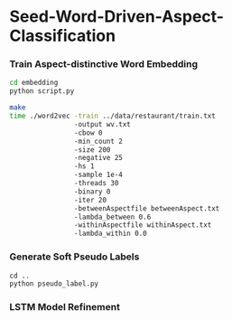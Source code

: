 # Seed-Word-Driven-Aspect-Classification

### Train Aspect-distinctive Word Embedding
```bash
cd embedding
python script.py

make
time ./word2vec -train ../data/restaurant/train.txt 
                -output wv.txt 
                -cbow 0 
                -min_count 2 
                -size 200 
                -negative 25 
                -hs 1 
                -sample 1e-4 
                -threads 30 
                -binary 0 
                -iter 20 
                -betweenAspectfile betweenAspect.txt 
                -lambda_between 0.6 
                -withinAspectfile withinAspect.txt 
                -lambda_within 0.0
```

### Generate Soft Pseudo Labels
```python
cd ..
python pseudo_label.py
```

### LSTM Model Refinement